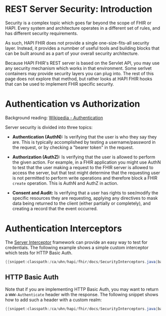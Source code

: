 # REST Server Security: Introduction

Security is a complex topic which goes far beyond the scope of FHIR or HAPI. Every system and architecture operates in a different set of rules, and has different security requirements.

As such, HAPI FHIR does not provide a single one-size-fits-all security layer. Instead, it provides a numnber of useful tools and building blocks that can be built around as a part of your overall security architecture.

Because HAPI FHIR's REST server is based on the Servlet API, you may use any security mechanism which works in that environment. Some serlvet containers may provide security layers you can plug into. The rest of this page does not explore that method, but rather looks at HAPI FHIR hooks that can be used to implement FHIR specific security.

# Authentication vs Authorization

Background reading: [Wikipedia - Authentication](https://en.wikipedia.org/wiki/Authentication)

Server security is divided into three topics:

* **Authentication (AuthN):** Is verifying that the user is who they say they are. This is typically accomplished by testing a username/password in the request, or by checking a "bearer token" in the request.

* **Authorization (AuthZ):** Is verifying that the user is allowed to perform the given action. For example, in a FHIR application you might use AuthN to test that the user making a request to the FHIR server is allowed to access the server, but that test might determine that the requesting user is not permitted to perform write operations and therefore block a FHIR <code>create</code> operation. This is AuthN and AuthZ in action.

* **Consent and Audit:** Is verifying that a user has rights to see/modify the specific resources they are requesting, applying any directives to mask data being returned to the client (either partially or completely), and creating a record that the event occurred.

# Authentication Interceptors

The [Server Interceptor](/docs/interceptors/server_interceptors.html) framework can provide an easy way to test for credentials. The following example shows a simple custom interceptor which tests for HTTP Basic Auth.

```java
{{snippet:classpath:/ca/uhn/hapi/fhir/docs/SecurityInterceptors.java|basicAuthInterceptor}}
``` 

## HTTP Basic Auth

Note that if you are implementing HTTP Basic Auth, you may want to return a <code>WWW-Authenticate</code> header with the response. The following snippet shows how to add such a header with a custom realm:

```java
{{snippet:classpath:/ca/uhn/hapi/fhir/docs/SecurityInterceptors.java|basicAuthInterceptorRealm}}
``` 

